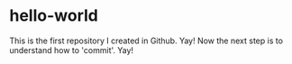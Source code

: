 # hello-world
This is the first repository I created in Github. Yay!
Now the next step is to understand how to 'commit'. Yay!
